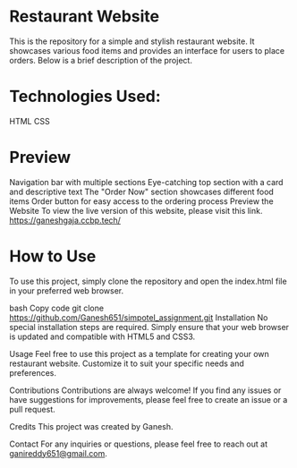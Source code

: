 # Restaurant Website
This is the repository for a simple and stylish restaurant website. It showcases various food items and provides an interface for users to place orders. Below is a brief description of the project.

# Technologies Used: 
HTML 
CSS
# Preview
Navigation bar with multiple sections
Eye-catching top section with a card and descriptive text
The "Order Now" section showcases different food items
Order button for easy access to the ordering process
Preview the Website
To view the live version of this website, please visit this link.
https://ganeshgaja.ccbp.tech/

# How to Use
To use this project, simply clone the repository and open the index.html file in your preferred web browser.

bash
Copy code
git clone https://github.com/Ganesh651/simpotel_assignment.git
Installation
No special installation steps are required. Simply ensure that your web browser is updated and compatible with HTML5 and CSS3.

Usage
Feel free to use this project as a template for creating your own restaurant website. Customize it to suit your specific needs and preferences.

Contributions
Contributions are always welcome! If you find any issues or have suggestions for improvements, please feel free to create an issue or a pull request.

Credits
This project was created by Ganesh.

Contact
For any inquiries or questions, please feel free to reach out at ganireddy651@gmail.com.

